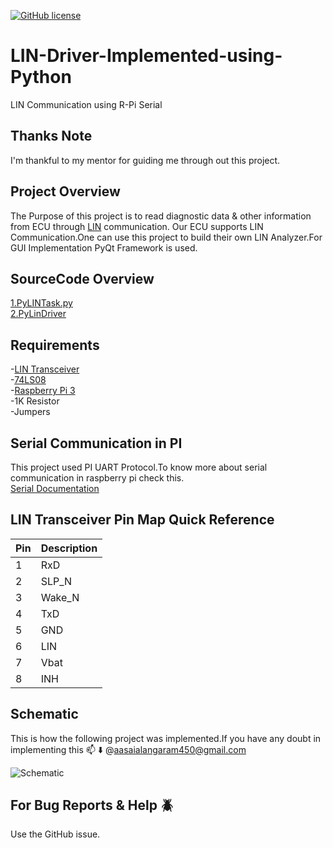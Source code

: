 [![GitHub license](https://img.shields.io/github/license/dipakkr/A-to-Z-Resources-for-Students.svg?style=plastic)](https://github.com/AasaiAlangaram/Python-LIN-Diagnostic-Tool/blob/master/LICENSE)
# LIN-Driver-Implemented-using-Python
LIN Communication using R-Pi Serial 

## Thanks Note

I'm thankful to my mentor for guiding me through out this project.

## Project Overview

The Purpose of this project is to read diagnostic data & other information from ECU through [LIN](https://en.wikipedia.org/wiki/Local_Interconnect_Network) communication.
Our ECU supports LIN Communication.One can use this project to build their own LIN Analyzer.For GUI Implementation PyQt Framework is used.

## SourceCode Overview

[1.PyLINTask.py](https://github.com/AasaiAlangaram/Python-LIN-Diagnostic-Tool/blob/master/PyLINTask.py)\
[2.PyLinDriver](https://github.com/AasaiAlangaram/Python-LIN-Diagnostic-Tool/blob/master/PyLinDriver.py)

## Requirements
-[LIN Transceiver](https://www.nxp.com/docs/en/data-sheet/TJA1020.pdf)\
-[74LS08](http://www.sycelectronica.com.ar/semiconductores/74LS08.pdf)\
-[Raspberry Pi 3](https://www.raspberrypi.org/products/raspberry-pi-3-model-b/)\
-1K Resistor\
-Jumpers

## Serial Communication in PI

This project used PI UART Protocol.To know more about serial communication in raspberry pi check this.\
[Serial Documentation](https://www.raspberrypi.org/documentation/configuration/uart.md)

## LIN Transceiver Pin Map Quick Reference

| Pin | Description |
| ----------- | ----------- |
| 1 | RxD |
| 2 | SLP_N |
| 3 | Wake_N |
| 4 | TxD |
| 5 | GND |
| 6 | LIN |
| 7 | Vbat |
| 8 | INH |

## Schematic

This is how the following project was implemented.If you have any doubt in implementing this :mailbox: :arrow_down: @aasaialangaram450@gmail.com

![Schematic](https://user-images.githubusercontent.com/43054456/65871741-004d5100-e3ba-11e9-9830-ea4d8eb5a286.JPG)

##  For Bug Reports & Help :beetle:

Use the GitHub issue.


